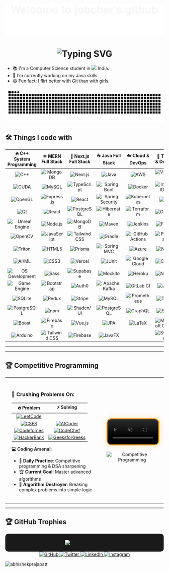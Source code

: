 ![MasterHead](https://raw.githubusercontent.com/BEPb/BEPb/5c63fa170d1cbbb0b1974f05a3dbe6aca3f5b7f3/assets/Bottom_up.svg)

<h1 align="center">
  <img src="https://readme-typing-svg.herokuapp.com?font=Fira+Code&size=35&pause=1000&color=e6e6e6&center=true&vCenter=true&width=600&lines=Hey+There!+👋;I'm+Abhishek+Prajapatt;Competitive+Coder+🔥;Full+Stack+Developer;Problem+Solver+💪" alt="Typing SVG" />
</h1>

- 📚 I'm a Computer Science student in <img src="https://cdn-icons-png.flaticon.com/512/197/197419.png" width="15"/> India.
- 🌱 I’m currently working on my Java skills
- 😄 Fun fact: I flirt better with Git than with girls.

<div align="center">
  <picture>
    <source media="(prefers-color-scheme: dark)" srcset="https://github.com/abhishekprajapatt/abhishekprajapatt/blob/output/github-snake-dark.svg" />
    <source media="(prefers-color-scheme: light)" srcset="https://github.com/abhishekprajapatt/abhishekprajapatt/blob/output/github-snake.svg" />
    <img alt="github-snake" src="https://github.com/abhishekprajapatt/abhishekprajapatt/blob/output/github-snake.svg" />
</picture>
</div>

## 🛠️ Things I code with

| **🔥 C++ System Programming** | **⚛️ MERN Full Stack** | **🌟 Next.js Full Stack** | **☕ Java Full Stack** | **☁️ Cloud & DevOps** | **🎨 Tools & Design** | **🧩 Others Basic ** |
|:---:|:---:|:---:|:---:|:---:|:---:|:---:|
| ![C++](https://img.shields.io/badge/-C++-00599C?style=flat-square&logo=cplusplus&logoColor=white) | ![MongoDB](https://img.shields.io/badge/-MongoDB-47A248?style=flat-square&logo=mongodb&logoColor=white) | ![Next.js](https://img.shields.io/badge/-Next.js-000000?style=flat-square&logo=nextdotjs&logoColor=white) | ![Java](https://img.shields.io/badge/-Java-blue?style=flat-square&logo=coffeescript&logoColor=white) | ![AWS](https://img.shields.io/badge/-AWS-232F3E?style=flat-square&logo=amazon-aws&logoColor=white) | ![VSCode](https://img.shields.io/badge/-VSCode-007ACC?style=flat-square&logo=visual-studio-code&logoColor=white) | ![Python](https://img.shields.io/badge/-Python-3776AB?style=flat-square&logo=python&logoColor=white)
| ![CUDA](https://img.shields.io/badge/-CUDA-76B900?style=flat-square&logo=nvidia&logoColor=white) | ![MySQL](https://img.shields.io/badge/-MySQL-4479A1?style=flat-square&logo=mysql&logoColor=white) | ![TypeScript](https://img.shields.io/badge/-TypeScript-007ACC?style=flat-square&logo=typescript&logoColor=white) | ![Spring Boot](https://img.shields.io/badge/-Spring_Boot-6DB33F?style=flat-square&logo=spring-boot&logoColor=white) | ![Docker](https://img.shields.io/badge/-Docker-2496ED?style=flat-square&logo=docker&logoColor=white) | ![IntelliJ IDEA](https://img.shields.io/badge/-IntelliJ_IDEA-000000?style=flat-square&logo=intellij-idea&logoColor=white) | ![Django](https://img.shields.io/badge/-Django-092E20?style=flat-square&logo=django&logoColor=white)
| ![OpenGL](https://img.shields.io/badge/-OpenGL-5586A4?style=flat-square&logo=opengl&logoColor=white) | ![Express.js](https://img.shields.io/badge/-Express.js-000000?style=flat-square&logo=express&logoColor=white) | ![React](https://img.shields.io/badge/-React-45b8d8?style=flat-square&logo=react&logoColor=white) | ![Spring Security](https://img.shields.io/badge/-Spring%20Security-6DB33F?style=flat-square&logo=springsecurity&logoColor=white) | ![Kubernetes](https://img.shields.io/badge/-Kubernetes-326CE5?style=flat-square&logo=kubernetes&logoColor=white) | ![Git](https://img.shields.io/badge/-Git-F05032?style=flat-square&logo=git&logoColor=white) | ![Flask](https://img.shields.io/badge/-Flask-000000?style=flat-square&logo=flask&logoColor=white)
| ![Qt](https://img.shields.io/badge/-Qt-41CD52?style=flat-square&logo=qt&logoColor=white) | ![React](https://img.shields.io/badge/-React-45b8d8?style=flat-square&logo=react&logoColor=white) | ![PostgreSQL](https://img.shields.io/badge/-PostgreSQL-336791?style=flat-square&logo=postgresql&logoColor=white) | ![Hibernate](https://img.shields.io/badge/-Hibernate-59666C?style=flat-square&logo=hibernate&logoColor=white) | ![Terraform](https://img.shields.io/badge/-Terraform-623CE4?style=flat-square&logo=terraform&logoColor=white) | ![GitHub](https://img.shields.io/badge/-GitHub-181717?style=flat-square&logo=github&logoColor=white) | ![FastAPI](https://img.shields.io/badge/-FastAPI-009688?style=flat-square&logo=fastapi&logoColor=white)
| ![Unreal Engine](https://img.shields.io/badge/-Unreal%20Engine-313131?style=flat-square&logo=unrealengine&logoColor=white) | ![Node.js](https://img.shields.io/badge/-Node.js-43853d?style=flat-square&logo=Node.js&logoColor=white) | ![MongoDB](https://img.shields.io/badge/-MongoDB-47A248?style=flat-square&logo=mongodb&logoColor=white) | ![Maven](https://img.shields.io/badge/-Maven-C71A36?style=flat-square&logo=apachemaven&logoColor=white) | ![Jenkins](https://img.shields.io/badge/-Jenkins-D24939?style=flat-square&logo=jenkins&logoColor=white) | ![Figma](https://img.shields.io/badge/-Figma-F24E1E?style=flat-square&logo=figma&logoColor=white) | ![NumPy](https://img.shields.io/badge/-NumPy-013243?style=flat-square&logo=numpy&logoColor=white)
| ![OpenCV](https://img.shields.io/badge/-OpenCV-5C3EE8?style=flat-square&logo=opencv&logoColor=white) | ![JavaScript](https://img.shields.io/badge/-JavaScript-f0dc5c?style=flat-square&logo=javascript&logoColor=white) | ![Tailwind CSS](https://img.shields.io/badge/-Tailwind_CSS-38B2AC?style=flat-square&logo=tailwind-css&logoColor=white) | ![Gradle](https://img.shields.io/badge/-Gradle-02303A?style=flat-square&logo=gradle&logoColor=white) | ![GitHub Actions](https://img.shields.io/badge/-GitHub_Actions-2088FF?style=flat-square&logo=github-actions&logoColor=white) | ![Postman](https://img.shields.io/badge/-Postman-FF6C37?style=flat-square&logo=postman&logoColor=white) | ![Pandas](https://img.shields.io/badge/-Pandas-150458?style=flat-square&logo=pandas&logoColor=white)
| ![Triton](https://img.shields.io/badge/-Triton-76B900?style=flat-square&logo=nvidia&logoColor=white) | ![HTML5](https://img.shields.io/badge/-HTML5-E34F26?style=flat-square&logo=html5&logoColor=white) | ![Prisma](https://img.shields.io/badge/-Prisma-2D3748?style=flat-square&logo=prisma&logoColor=white) | ![Spring MVC](https://img.shields.io/badge/-Spring_MVC-6DB33F?style=flat-square&logo=spring&logoColor=white) | ![Azure](https://img.shields.io/badge/-Azure-0089D0?style=flat-square&logo=microsoft-azure&logoColor=white) | ![Nginx](https://img.shields.io/badge/-Nginx-009639?style=flat-square&logo=nginx&logoColor=white) | ![TensorFlow](https://img.shields.io/badge/-TensorFlow-FF6F00?style=flat-square&logo=tensorflow&logoColor=white)
| ![AI/ML](https://img.shields.io/badge/-AI/ML-FF6F61?style=flat-square&logo=tensorflow&logoColor=white) | ![CSS3](https://img.shields.io/badge/-CSS3-1572B6?style=flat-square&logo=css3&logoColor=white)  | ![Vercel](https://img.shields.io/badge/-Vercel-000000?style=flat-square&logo=vercel&logoColor=white) | ![JUnit](https://img.shields.io/badge/-JUnit-25A162?style=flat-square&logo=junit5&logoColor=white) | ![Google Cloud](https://img.shields.io/badge/-Google_Cloud-4285F4?style=flat-square&logo=google-cloud&logoColor=white) | ![Canva](https://img.shields.io/badge/-Canva-00C4CC?style=flat-square&logo=canva&logoColor=white) | ![Redis](https://img.shields.io/badge/-Redis-DC382D?style=flat-square&logo=redis&logoColor=white)
| ![OS Development](https://img.shields.io/badge/-OS_Dev-FFA500?style=flat-square&logo=linux&logoColor=white) | ![Sass](https://img.shields.io/badge/-Sass-CC6699?style=flat-square&logo=sass&logoColor=white) | ![Supabase](https://img.shields.io/badge/-Supabase-3ECF8E?style=flat-square&logo=supabase&logoColor=white) | ![Mockito](https://img.shields.io/badge/-Mockito-8A2BE2?style=flat-square) | ![Heroku](https://img.shields.io/badge/-Heroku-430098?style=flat-square&logo=heroku&logoColor=white) | ![Notion](https://img.shields.io/badge/-Notion-000000?style=flat-square&logo=notion&logoColor=white) | ![Rust](https://img.shields.io/badge/-Rust-000000?style=flat-square&logo=rust&logoColor=white)
| ![Game Engine](https://img.shields.io/badge/-Game_Engine-8A2BE2?style=flat-square&logo=unity&logoColor=white) | ![Bootstrap](https://img.shields.io/badge/-Bootstrap-7952B3?style=flat-square&logo=bootstrap&logoColor=white) | ![Auth0](https://img.shields.io/badge/-Auth0-EB5424?style=flat-square&logo=auth0&logoColor=white) | ![Apache Kafka](https://img.shields.io/badge/-Apache_Kafka-231F20?style=flat-square&logo=apache-kafka&logoColor=white) | ![GitLab CI](https://img.shields.io/badge/-GitLab_CI-FC6D26?style=flat-square&logo=gitlab&logoColor=white) | ![JIRA](https://img.shields.io/badge/-JIRA-0052CC?style=flat-square&logo=jira&logoColor=white) | ![Redis](https://img.shields.io/badge/-Redis-DC382D?style=flat-square&logo=redis&logoColor=white)
| ![SQLite](https://img.shields.io/badge/-SQLite-003B57?style=flat-square&logo=sqlite&logoColor=white) | ![Redux](https://img.shields.io/badge/-Redux-764ABC?style=flat-square&logo=redux&logoColor=white) | ![Stripe](https://img.shields.io/badge/-Stripe-008CDD?style=flat-square&logo=stripe&logoColor=white) | ![MySQL](https://img.shields.io/badge/-MySQL-4479A1?style=flat-square&logo=mysql&logoColor=white) | ![Prometheus](https://img.shields.io/badge/-Prometheus-E6522C?style=flat-square&logo=prometheus&logoColor=white) | ![Trello](https://img.shields.io/badge/-Trello-0052CC?style=flat-square&logo=trello&logoColor=white) | ![PyTorch](https://img.shields.io/badge/-PyTorch-EE4C2C?style=flat-square&logo=pytorch&logoColor=white)
| ![PostgreSQL](https://img.shields.io/badge/-PostgreSQL-336791?style=flat-square&logo=postgresql&logoColor=white) | ![npm](https://img.shields.io/badge/-npm-CB3837?style=flat-square&logo=npm&logoColor=white) | ![Shadcn/UI](https://img.shields.io/badge/-Shadcn%2FUI-111827?style=flat-square&logo=tailwindcss&logoColor=white) | ![PostgreSQL](https://img.shields.io/badge/-PostgreSQL-336791?style=flat-square&logo=postgresql&logoColor=white) | ![GraphQL](https://img.shields.io/badge/-GraphQL-E10098?style=flat-square&logo=graphql&logoColor=white) | ![Slack](https://img.shields.io/badge/-Slack-4A154B?style=flat-square&logo=slack&logoColor=white) | ![Hugging Face](https://img.shields.io/badge/-Hugging%20Face-FFD21F?style=flat-square&logo=huggingface&logoColor=black)
| ![Boost](https://img.shields.io/badge/-Boost-00599C?style=flat-square&logo=boost&logoColor=white) | ![Firebase](https://img.shields.io/badge/-Firebase-FFCA28?style=flat-square&logo=firebase&logoColor=black) | ![Vue.js](https://img.shields.io/badge/-Vue.js-4FC08D?style=flat-square&logo=vuedotjs&logoColor=white) | ![JPA](https://img.shields.io/badge/-JPA-007396?style=flat-square&logo=java&logoColor=white) | ![LaTeX](https://img.shields.io/badge/-LaTeX-008080?style=flat-square&logo=latex&logoColor=white) | ![Microsoft Office](https://img.shields.io/badge/-Microsoft%20Office-D83B01?style=flat-square&logo=microsoftoffice&logoColor=white) | ![BeautifulSoup](https://img.shields.io/badge/-BeautifulSoup-4B8BBE?style=flat-square&logo=python&logoColor=white)
| ![Arduino](https://img.shields.io/badge/-Arduino-00979D?style=flat-square&logo=arduino&logoColor=white) | ![Tailwind CSS](https://img.shields.io/badge/-Tailwind_CSS-38B2AC?style=flat-square&logo=tailwind-css&logoColor=white)  | ![Firebase](https://img.shields.io/badge/-Firebase-FFCA28?style=flat-square&logo=firebase&logoColor=black) | ![JavaFX](https://img.shields.io/badge/-JavaFX-007396?style=flat-square&logo=java&logoColor=white) | | ![Swagger](https://img.shields.io/badge/-Swagger-85EA2D?style=flat-square&logo=swagger&logoColor=black) | ![Go](https://img.shields.io/badge/-Go-00ADD8?style=flat-square&logo=go&logoColor=white)

---

---

## 🏆 Competitive Programming

<table align="center" style="border: none;">
  <tr>
    <td style="width: 60%; vertical-align: top; padding: 20px;">

### **🎯 Crushing Problems On:**

| **🔥 Problem** | **⚡ Solving** |
|:---:|:---:|
| [![LeetCode](https://img.shields.io/badge/LeetCode-FAC02E?style=for-the-badge&logo=leetcode&logoColor=black)](https://www.leetcode.com/O1Legend)
| [![CSES](https://img.shields.io/badge/CSES-3949AB?style=for-the-badge&logo=codeforces&logoColor=white)](https://cses.fi/user/O1Legend) | [![AtCoder](https://img.shields.io/badge/AtCoder-1F8ACB?style=for-the-badge&logo=atcoder&logoColor=white)](https://atcoder.jp/users/O1Legend)
| [![Codeforces](https://img.shields.io/badge/Codeforces-1F8ACB?style=for-the-badge&logo=codeforces&logoColor=white)](https://codeforces.com/profile/O1Legend) | [![CodeChef](https://img.shields.io/badge/CodeChef-5B4638?style=for-the-badge&logo=codechef&logoColor=white)](https://www.codechef.com/users/O1Legend)
| [![HackerRank](https://img.shields.io/badge/HackerRank-2EC866?style=for-the-badge&logo=hackerrank&logoColor=white)](https://www.hackerrank.com/O1Legend) | [![GeeksforGeeks](https://img.shields.io/badge/GeeksforGeeks-0F9D58?style=for-the-badge&logo=geeksforgeeks&logoColor=white)](https://auth.geeksforgeeks.org/user/O1Legend)


**💻 Coding Arsenal:**
- 🎯 **Daily Practice**: Competitive programming & DSA sharpening
- 🏆 **Current Goal**: Master advanced algorithms
- 🧠 **Algorithm Destroyer**: Breaking complex problems into simple logic

</td>
    <td style="width: 40%; vertical-align: center; text-align: center; padding: 20px;">
      <video width="100%" src="https://github.com/user-attachments/assets/4580dbf4-3bc5-49f6-b08a-bff6dfff109d" autoplay loop muted playsinline style="border-radius: 15px; border: 3px solid #FFA116; box-shadow: 0 0 20px rgba(255, 161, 22, 0.3);"></video>
      <br><br>
      <img src="https://readme-typing-svg.herokuapp.com?font=Fira+Code&size=20&pause=1000&color=FFA116&center=true&vCenter=true&width=300&lines=🔥+ALGORITHM+DESTROYER;💪+PROBLEM+CRUSHER;⚡+CODE+WARRIOR;🦖+GODZILLA+CODER" alt="Competitive Programming" />
    </td>
  </tr>
</table>

---
<h2>🏆 GitHub Trophies</h2>
<div align="center" style="background-color:#1a1a1a; padding: 20px; border-radius: 10px;">
  <img src="https://github-profile-trophy.vercel.app/?username=abhishekprajapatt&show_icons=true&theme=radical&no-frame=true&no-bg=false&margin-w=8" alt="GitHub Trophies">
</div>


<div align="center">
  <a href="https://github.com/abhishekprajapatt" target="_blank">
    <img alt="GitHub" src="https://img.shields.io/badge/github-%2312100E.svg?&style=for-the-badge&logo=github&logoColor=white" />
  </a>
  <a href="https://twitter.com/abhishek_prax" target="_blank">
    <img alt="Twitter" src="https://img.shields.io/badge/twitter-%231DA1F2.svg?&style=for-the-badge&logo=twitter&logoColor=white" />
  </a>
  <a href="https://www.linkedin.com/in/abhishekprajapatt" target="_blank">
    <img alt="LinkedIn" src="https://img.shields.io/badge/linkedin-%230077B5.svg?&style=for-the-badge&logo=linkedin&logoColor=white" />
  </a>
  <a href="https://instagram.com/abhishekprajapatt" target="_blank">
    <img alt="Instagram" src="https://img.shields.io/badge/instagram-%23E4405F.svg?&style=for-the-badge&logo=instagram&logoColor=white" />
  </a>
</div>

<p align="left"> 
  <img src="https://komarev.com/ghpvc/?username=abhishekprajapatt&label=Profile%20views&color=0e75b6&style=flat" alt="abhishekprajapatt" /> 
</p>
